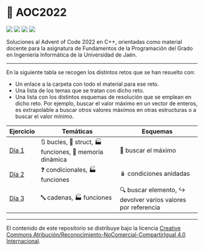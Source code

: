 # :christmas_tree: AOC2022

![](https://img.shields.io/static/v1?style=flat&message=CC%20BY-NC-SA%204.0&label=&logo=creativecommons&logoColor=000&labelColor=ef9421&color=ef9421)
![](https://img.shields.io/static/v1?style=flat&message=C%2b%2b&label=&logo=cplusplus&labelColor=00599c&color=005999)
![](https://img.shields.io/static/v1?style=flat&message=Conventional%20Commits&label=&logo=conventionalcommits&logoColor=000&labelColor=fe5196&color=fe5196)
![](https://img.shields.io/static/v1?style=flat&message=CLion&label=&logo=clion&labelColor=000h&color=000)


Soluciones al Advent of Code 2022 en C++, orientadas como material docente para la asignatura de Fundamentos de la Programación del Grado en Ingeniería Informática de la Universidad de Jaén.

---

En la siguiente tabla se recogen los distintos retos que se han resuelto con:

- Un enlace a la carpeta con todo el material para ese reto.
- Una lista de los temas que se tratan con dicho reto.
- Una lista con los distintos esquemas de resolución que se emplean en dicho reto. Por ejemplo, buscar el valor máximo en un vector de enteros, es extrapolable a buscar otros valores máximos en otras estructuras o a buscar el valor mínimo.

| Ejercicio                                              | Temáticas                                                                                      | Esquemas                                                                         |
|--------------------------------------------------------|------------------------------------------------------------------------------------------------|----------------------------------------------------------------------------------|
| [Día 1](https://github.com/Griger/AOC2022/tree/main/1) | :arrows_clockwise: bucles, :bento: struct, :factory: funciones, :floppy_disk: memoria dinámica | :mag_right: buscar el máximo                                                     
| [Día 2](https://github.com/Griger/AOC2022/tree/main/2) | :question: condicionales, :factory: funciones                                                  | :nesting_dolls: condiciones anidadas                                             |
| [Día 3](https://github.com/Griger/AOC2022/tree/main/3) | :abc: cadenas, :factory: funciones                                                             | :mag: buscar elemento, :arrow_right_hook: devolver varios valores por referencia |
---
El contenido de este repositorio se distribuye bajo la licencia [Creative Commons Atribución/Reconocimiento-NoComercial-CompartirIgual 4.0 Internacional](https://creativecommons.org/licenses/by-nc-sa/4.0/legalcode.es).
